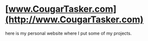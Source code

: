 # [www.CougarTasker.com](http://www.CougarTasker.com)

here is my personal website where I put some of my projects.
